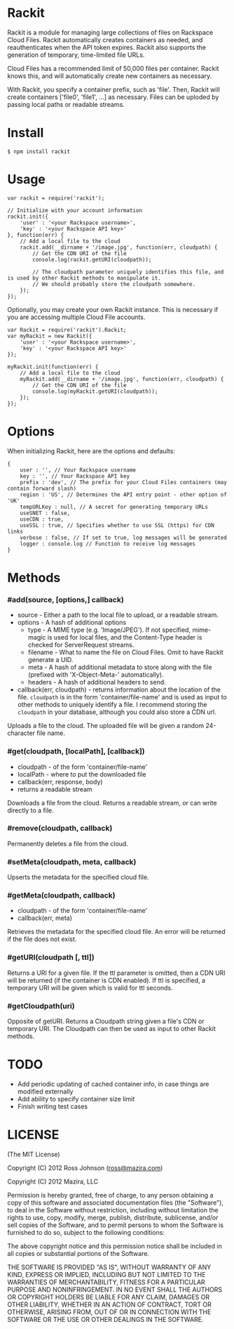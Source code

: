 # Rackit

Rackit is a module for managing large collections of files on Rackspace Cloud Files. Rackit automatically creates containers as needed, and reauthenticates when the API token expires. Rackit also supports the generation of temporary, time-limited file URLs.

Cloud Files has a recommended limit of 50,000 files per container. Rackit knows this, and will automatically create new containers as necessary.

With Rackit, you specify a container prefix, such as 'file'. Then, Rackit will create containers ['file0', 'file1', ...] as necessary. Files can be uploded by passing local paths or readable streams.

# Install

    $ npm install rackit

# Usage

    var rackit = require('rackit');
    
    // Initialize with your account information
    rackit.init({
        'user' : '<your Rackspace username>',
        'key' : '<your Rackspace API key>'
    }, function(err) {
        // Add a local file to the cloud
        rackit.add(__dirname + '/image.jpg', function(err, cloudpath) {
            // Get the CDN URI of the file
            console.log(rackit.getURI(cloudpath));

            // The cloudpath parameter uniquely identifies this file, and is used by other Rackit methods to manipulate it.
            // We should probably store the cloudpath somewhere.
        });
    });

Optionally, you may create your own Rackit instance. This is necessary if you are accessing multiple Cloud File accounts.

    var Rackit = require('rackit').Rackit;
    var myRackit = new Rackit({
        'user' : '<your Rackspace username>',
        'key' : '<your Rackspace API key>'
    });
    
    myRackit.init(function(err) {
        // Add a local file to the cloud
        myRackit.add(__dirname + '/image.jpg', function(err, cloudpath) {
            // Get the CDN URI of the file
            console.log(myRackit.getURI(cloudpath));
        });
    });
    
# Options

When initializing Rackit, here are the options and defaults:

    {
		user : '', // Your Rackspace username
		key : '', // Your Rackspace API key
		prefix : 'dev', // The prefix for your Cloud Files containers (may contain forward slash)
		region : 'US', // Determines the API entry point - other option of 'UK'
		tempURLKey : null, // A secret for generating temporary URLs
		useSNET : false,
		useCDN : true,
		useSSL : true, // Specifies whether to use SSL (https) for CDN links
		verbose : false, // If set to true, log messages will be generated
		logger : console.log // Function to receive log messages
    }

        
# Methods
### #add(source, [options,] callback)
- source - Either a path to the local file to upload, or a readable stream.
- options - A hash of additional options
  - type - A MIME type (e.g. 'Image/JPEG'). If not specified, mime-magic is used for local files, and the Content-Type header is checked for ServerRequest streams.
  - filename - What to name the file on Cloud Files. Omit to have Rackit generate a UID.
  - meta - A hash of additional metadata to store along with the file (prefixed with 'X-Object-Meta-' automatically).
  - headers - A hash of additional headers to send.
- callback(err, cloudpath) - returns information about the location of the file. `cloudpath` is in the form 'container/file-name' and is used as input to other methods to uniquely identify a file. I recommend storing the `cloudpath` in your database, although you could also store a CDN url.

Uploads a file to the cloud. The uploaded file will be given a random 24-character file name.

### #get(cloudpath, [localPath], [callback])
- cloudpath - of the form 'container/file-name'
- localPath - where to put the downloaded file
- callback(err, response, body)
- returns a readable stream

Downloads a file from the cloud. Returns a readable stream, or can write directly to a file.

### #remove(cloudpath, callback)

Permanently deletes a file from the cloud.

### #setMeta(cloudpath, meta, callback)

Upserts the metadata for the specified cloud file.

### #getMeta(cloudpath, callback)
- cloudpath - of the form 'container/file-name'
- callback(err, meta)

Retrieves the metadata for the specified cloud file. An error will be returned if the file does not exist.

### #getURI(cloudpath [, ttl])

Returns a URI for a given file. If the ttl parameter is omitted, then a CDN URI will be returned (if the container is CDN enabled). If ttl is specified, a temporary URI will be given which is valid for ttl seconds.

### #getCloudpath(uri)

Opposite of getURI. Returns a Cloudpath string given a file's CDN or temporary URI. The Cloudpath can then be used as input to other Rackit methods.

# TODO

* Add periodic updating of cached container info, in case things are modified externally
* Add ability to specify container size limit
* Finish writing test cases

# LICENSE
(The MIT License)

Copyright (C) 2012 Ross Johnson (ross@mazira.com)

Copyright (C) 2012 Mazira, LLC

Permission is hereby granted, free of charge, to any person obtaining a copy of this software and associated documentation files (the "Software"), to deal in the Software without restriction, including without limitation the rights to use, copy, modify, merge, publish, distribute, sublicense, and/or sell copies of the Software, and to permit persons to whom the Software is furnished to do so, subject to the following conditions:

The above copyright notice and this permission notice shall be included in all copies or substantial portions of the Software.

THE SOFTWARE IS PROVIDED "AS IS", WITHOUT WARRANTY OF ANY KIND, EXPRESS OR IMPLIED, INCLUDING BUT NOT LIMITED TO THE WARRANTIES OF MERCHANTABILITY, FITNESS FOR A PARTICULAR PURPOSE AND NONINFRINGEMENT. IN NO EVENT SHALL THE AUTHORS OR COPYRIGHT HOLDERS BE LIABLE FOR ANY CLAIM, DAMAGES OR OTHER LIABILITY, WHETHER IN AN ACTION OF CONTRACT, TORT OR OTHERWISE, ARISING FROM, OUT OF OR IN CONNECTION WITH THE SOFTWARE OR THE USE OR OTHER DEALINGS IN THE SOFTWARE.